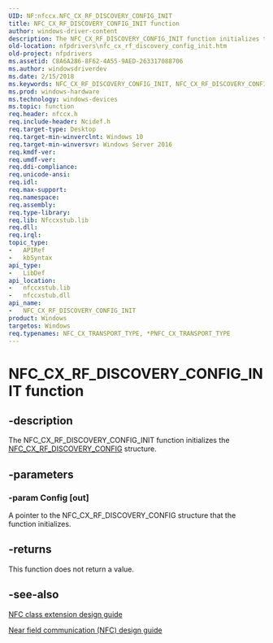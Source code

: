 ```yaml
---
UID: NF:nfccx.NFC_CX_RF_DISCOVERY_CONFIG_INIT
title: NFC_CX_RF_DISCOVERY_CONFIG_INIT function
author: windows-driver-content
description: The NFC_CX_RF_DISCOVERY_CONFIG_INIT function initializes the NFC_CX_RF_DISCOVERY_CONFIG structure.
old-location: nfpdrivers\nfc_cx_rf_discovery_config_init.htm
old-project: nfpdrivers
ms.assetid: C8A6A286-8F62-4A55-9AED-263317088706
ms.author: windowsdriverdev
ms.date: 2/15/2018
ms.keywords: NFC_CX_RF_DISCOVERY_CONFIG_INIT, NFC_CX_RF_DISCOVERY_CONFIG_INIT function [Near-Field Proximity Drivers], nfccx/NFC_CX_RF_DISCOVERY_CONFIG_INIT, nfpdrivers.nfc_cx_rf_discovery_config_init
ms.prod: windows-hardware
ms.technology: windows-devices
ms.topic: function
req.header: nfccx.h
req.include-header: Ncidef.h
req.target-type: Desktop
req.target-min-winverclnt: Windows 10
req.target-min-winversvr: Windows Server 2016
req.kmdf-ver: 
req.umdf-ver: 
req.ddi-compliance: 
req.unicode-ansi: 
req.idl: 
req.max-support: 
req.namespace: 
req.assembly: 
req.type-library: 
req.lib: Nfccxstub.lib
req.dll: 
req.irql: 
topic_type:
-	APIRef
-	kbSyntax
api_type:
-	LibDef
api_location:
-	nfccxstub.lib
-	nfccxstub.dll
api_name:
-	NFC_CX_RF_DISCOVERY_CONFIG_INIT
product: Windows
targetos: Windows
req.typenames: NFC_CX_TRANSPORT_TYPE, *PNFC_CX_TRANSPORT_TYPE
---
```


# NFC_CX_RF_DISCOVERY_CONFIG_INIT function


## -description


The NFC_CX_RF_DISCOVERY_CONFIG_INIT function initializes the <a href="https://msdn.microsoft.com/library/windows/hardware/dn905561">NFC_CX_RF_DISCOVERY_CONFIG</a> structure.


## -parameters




### -param Config [out]

A pointer to the NFC_CX_RF_DISCOVERY_CONFIG structure that the function initializes.


## -returns



This function does not return a value.




## -see-also




<a href="https://msdn.microsoft.com/windows/hardware/drivers/nfc/nfc-class-extension-">NFC class extension design guide</a>



<a href="http://go.microsoft.com/fwlink/p/?LinkID=785320">Near field communication (NFC) design guide</a>
 

 

